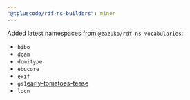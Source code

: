 ```yaml
---
"@tpluscode/rdf-ns-builders": minor
---
```


Added latest namespaces from `@zazuko/rdf-ns-vocabularies`:
- `bibo`
- `dcam`
- `dcmitype`
- `ebucore`
- `exif`
- `gs1`[early-tomatoes-tease](early-tomatoes-tease.md)
- `locn`
